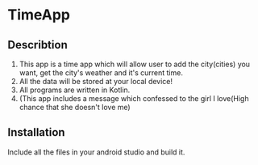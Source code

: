 # TimeApp
## Describtion
1. This app is a time app which will allow user to add the city(cities) you want, get the city's weather and it's current time.
2. All the data will be stored at your local device!
3. All programs are written in Kotlin.
4. (This app includes a message which confessed to the girl I love(High chance that she doesn't love me)

## Installation
Include all the files in your android studio and build it.

